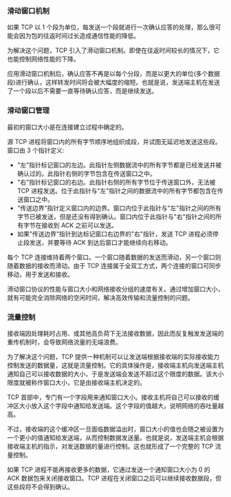 
### 滑动窗口机制

如果 TCP 以 1 个段为单位，每发送一个段就进行一次确认应答的处理，那么很可能会因为包的往返时间过长造成通信性能的降低。

为解决这个问题，TCP 引入了滑动窗口机制。即使在往返时间较长的情况下，它也能控制网络性能的下降。

应用滑动窗口机制后，确认应答不再是以每个分段，而是以更大的单位(多个数据段)进行确认，这样转发时间将会被大幅度的缩短。也就是说，发送端主机在发送了一个段以后不需要一直等待确认应答，而是继续发送。


### 滑动窗口管理

最初的窗口大小是在连接建立过程中确定的。

源 TCP 进程将窗口内的所有字节顺序地组织成段，并试图无延迟地发送这些段。窗口由 3 个指针定义:
* "左"指针标记窗口的左边。此指针左侧数据流中的所有字节都是已经发送并被确认过的。此指针右侧的字节包含在传送窗口之中。
* "右"指针标记窗口的右边。此指针右侧的所有字节位于传送窗口外，无法被 TCP 进程发送。位于此指针与"左"指针之间的数据流中的所有字节都包含在传送窗口之中。
* "传送边界"指针定义窗口内的边界。窗口内位于此指针与"左"指针之间的所有字节已被发送，但是还没有得到确认。窗口内位于此指针与"右"指针之间的所有字节在接收到 ACK 之前可以发送。
* 如果"传送边界"指针到达标记窗口右边界的"右"指针，发送 TCP 进程必须停止段发送，并要等待 ACK 到达后窗口才能继续向右移动。

每个 TCP 连接维持着两个窗口。一个窗口随着数据的发送而滑动，另一个窗口则随着数据的接收而滑动。由于 TCP 连接属于全双工方式，两个连接的窗口可同步移动，用于发送和接收。

滑动窗口协议的性能与窗口大小和网络接收分组的速度有关。通过增加窗口大小，就有可能完全消除网络的空闲时间，解决高效传输和流量控制的问题。


### 流量控制

接收端因处理耗时占用、或其他高负荷下无法接收数据，因此而反复触发发送端的重传机制时，会导致网络流量的无端浪费。

为了解决这个问题，TCP 提供一种机制可以让发送端根据接收端的实际接收能力控制发送的数据量，这就是流量控制。它的具体操作是，接收端主机向发送端主机通知自己可以接收数据的大小，于是发送端会发送不超过这个限度的数据。该大小限度就被称作窗口大小，它是由接收端主机决定的。

TCP 首部中，专门有一个字段用来通知窗口大小。接收主机将自己可以接收的缓冲区大小放入这个字段中通知给发送端。这个字段的值越大，说明网络的吞吐量越高。

不过，接收端的这个缓冲区一旦面临数据溢出时，窗口大小的值也会随之被设置为一个更小的值通知给发送端，从而控制数据发送量。也就是说，发送端主机会根据接收端主机的指示，对发送数据的量进行控制。这也就形成了一个完整的 TCP 流量控制。

如果 TCP 进程不能再接收更多的数据，它通过发送一个通知窗口大小为 0 的 ACK 数据包来关闭接收窗口。TCP 进程在关闭窗口之后可以继续接收数据段，但这些段将不会得到确认。
